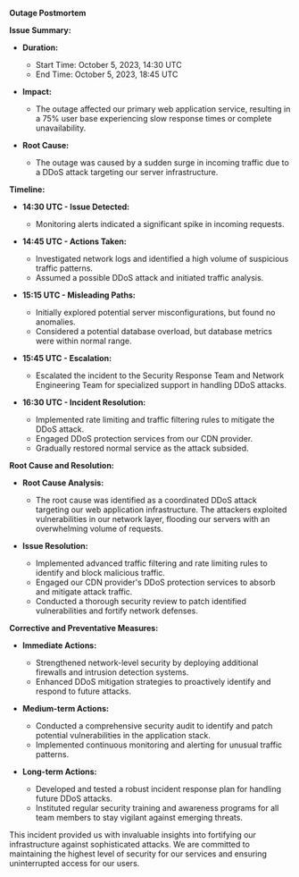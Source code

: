 **Outage Postmortem**

**Issue Summary:**
- **Duration:** 
  - Start Time: October 5, 2023, 14:30 UTC
  - End Time: October 5, 2023, 18:45 UTC
- **Impact:** 
  - The outage affected our primary web application service, resulting in a 75% user base experiencing slow response times or complete unavailability.

- **Root Cause:** 
  - The outage was caused by a sudden surge in incoming traffic due to a DDoS attack targeting our server infrastructure.

**Timeline:**
- **14:30 UTC - Issue Detected:**
  - Monitoring alerts indicated a significant spike in incoming requests.

- **14:45 UTC - Actions Taken:**
  - Investigated network logs and identified a high volume of suspicious traffic patterns.
  - Assumed a possible DDoS attack and initiated traffic analysis.

- **15:15 UTC - Misleading Paths:**
  - Initially explored potential server misconfigurations, but found no anomalies.
  - Considered a potential database overload, but database metrics were within normal range.

- **15:45 UTC - Escalation:**
  - Escalated the incident to the Security Response Team and Network Engineering Team for specialized support in handling DDoS attacks.

- **16:30 UTC - Incident Resolution:**
  - Implemented rate limiting and traffic filtering rules to mitigate the DDoS attack.
  - Engaged DDoS protection services from our CDN provider.
  - Gradually restored normal service as the attack subsided.

**Root Cause and Resolution:**
- **Root Cause Analysis:**
  - The root cause was identified as a coordinated DDoS attack targeting our web application infrastructure. The attackers exploited vulnerabilities in our network layer, flooding our servers with an overwhelming volume of requests.

- **Issue Resolution:**
  - Implemented advanced traffic filtering and rate limiting rules to identify and block malicious traffic.
  - Engaged our CDN provider's DDoS protection services to absorb and mitigate attack traffic.
  - Conducted a thorough security review to patch identified vulnerabilities and fortify network defenses.

**Corrective and Preventative Measures:**
- **Immediate Actions:**
  - Strengthened network-level security by deploying additional firewalls and intrusion detection systems.
  - Enhanced DDoS mitigation strategies to proactively identify and respond to future attacks.
  
- **Medium-term Actions:**
  - Conducted a comprehensive security audit to identify and patch potential vulnerabilities in the application stack.
  - Implemented continuous monitoring and alerting for unusual traffic patterns.

- **Long-term Actions:**
  - Developed and tested a robust incident response plan for handling future DDoS attacks.
  - Instituted regular security training and awareness programs for all team members to stay vigilant against emerging threats.

This incident provided us with invaluable insights into fortifying our infrastructure against sophisticated attacks. We are committed to maintaining the highest level of security for our services and ensuring uninterrupted access for our users.

